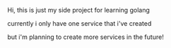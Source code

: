 Hi, this is just my side project for learning golang

currently i only have one service that i've created

but i'm planning to create more services in the future!
